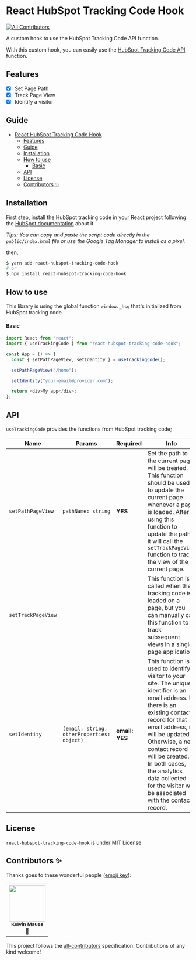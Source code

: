 # React HubSpot Tracking Code Hook

<!-- ALL-CONTRIBUTORS-BADGE:START - Do not remove or modify this section -->

[![All Contributors](https://img.shields.io/badge/all_contributors-1-orange.svg?style=flat-square)](#contributors-)

<!-- ALL-CONTRIBUTORS-BADGE:END -->

A custom hook to use the HubSpot Tracking Code API function.

With this custom hook, you can easily use the [HubSpot Tracking Code API](https://developers.hubspot.com/docs/api/events/tracking-code) function.

## Features

- [x] Set Page Path
- [x] Track Page View
- [x] Identify a visitor

## Guide

- [React HubSpot Tracking Code Hook](#react-hubspot-tracking-code-hook)
  - [Features](#features)
  - [Guide](#guide)
  - [Installation](#installation)
  - [How to use](#how-to-use)
      - [Basic](#basic)
  - [API](#api)
  - [License](#license)
  - [Contributors ✨](#contributors-)

## Installation

First step, install the HubSpot tracking code in your React project following the [HubSpot documentation](https://knowledge.hubspot.com/reports/install-the-hubspot-tracking-code) about it.

_Tips: You can copy and paste the script code directly in the `public/index.html` file or use the Google Tag Manager to install as a pixel._

then,

```bash
$ yarn add react-hubspot-tracking-code-hook
# or
$ npm install react-hubspot-tracking-code-hook
```

## How to use

This library is using the global function `window._hsq` that's initialized from HubSpot tracking code.

#### Basic

```typescript jsx
import React from "react";
import { useTrackingCode } from "react-hubspot-tracking-code-hook";

const App = () => {
  const { setPathPageView, setIdentity } = useTrackingCode();

  setPathPageView("/home");

  setIdentity("your-email@provider.com");

  return <div>My app</div>;
};
```

## API

`useTrackingCode` provides the functions from HubSpot tracking code;

| Name               | Params                                     | Required       | Info                                                                                                                                                                                                                                                                                                                                             |
| ------------------ | ------------------------------------------ | -------------- | ------------------------------------------------------------------------------------------------------------------------------------------------------------------------------------------------------------------------------------------------------------------------------------------------------------------------------------------------ |
| `setPathPageView`  | `pathName: string`                         | **YES**        | Set the path to the current page will be treated. This function should be used to update the current page whenever a page is loaded. After using this function to update the path, it will call the `setTrackPageView` function to track the view of the current page.                                                                           |
| `setTrackPageView` |                                            |                | This function is called when the tracking code is loaded on a page, but you can manually call this function to track subsequent views in a single page application.                                                                                                                                                                              |
| `setIdentity`      | `(email: string, otherProperties: object)` | **email: YES** | This function is used to identify a visitor to your site. The unique identifier is an email address. If there is an existing contact record for that email address, it will be updated. Otherwise, a new contact record will be created. In both cases, the analytics data collected for the visitor will be associated with the contact record. |

## License

`react-hubspot-tracking-code-hook` is under MIT License

## Contributors ✨

Thanks goes to these wonderful people ([emoji key](https://allcontributors.org/docs/en/emoji-key)):

<!-- ALL-CONTRIBUTORS-LIST:START - Do not remove or modify this section -->
<!-- prettier-ignore-start -->
<!-- markdownlint-disable -->
<table>
  <tr>
    <td align="center"><a href="https://kelvinmaues.github.io/"><img src="https://avatars0.githubusercontent.com/u/11196828?v=4?s=100" width="100px;" alt=""/><br /><sub><b>Kelvin Maues</b></sub></a><br /><a href="https://github.com/kelvinmaues/react-hubspot-tracking-code-hook/commits?author=kelvinmaues" title="Documentation">📖</a></td>
  </tr>
</table>

<!-- markdownlint-restore -->
<!-- prettier-ignore-end -->

<!-- ALL-CONTRIBUTORS-LIST:END -->

This project follows the [all-contributors](https://github.com/all-contributors/all-contributors) specification. Contributions of any kind welcome!
